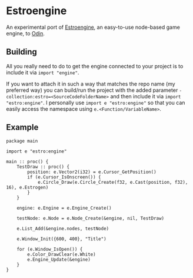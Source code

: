 # Estroengine
An experimental port of [Estroengine](https://github.com/RobinsAviary/Estroengine), an easy-to-use node-based game engine, to [Odin](https://odin-lang.org/).

## Building
All you really need to do to get the engine connected to your project is to include it via ``import "engine"``.

If you want to attach it in such a way that matches the repo name (my preferred way) you can build/run the project with the added parameter ``-collection:estro=<SourceCodeFolderName>`` and then include it via ``import "estro:engine"``. I personally use ``import e "estro:engine"`` so that you can easily access the namespace using ``e.<Function/VariableName>``.

## Example
    package main
    
    import e "estro:engine"
    
    main :: proc() {
        TestDraw :: proc() {
            position: e.Vector2(i32) = e.Cursor_GetPosition()
            if (e.Cursor_IsOnscreen()) {
                e.Circle_Draw(e.Circle_Create(f32, e.Cast(position, f32), 16), e.Estrogen)
            }
        }
    
        engine: e.Engine = e.Engine_Create()
    
        testNode: e.Node = e.Node_Create(&engine, nil, TestDraw)
    
        e.List_Add(&engine.nodes, testNode)
    
        e.Window_Init({600, 400}, "Title")
    
        for (e.Window_IsOpen()) {
            e.Color_DrawClear(e.White)
            e.Engine_Update(&engine)
        }
    }
